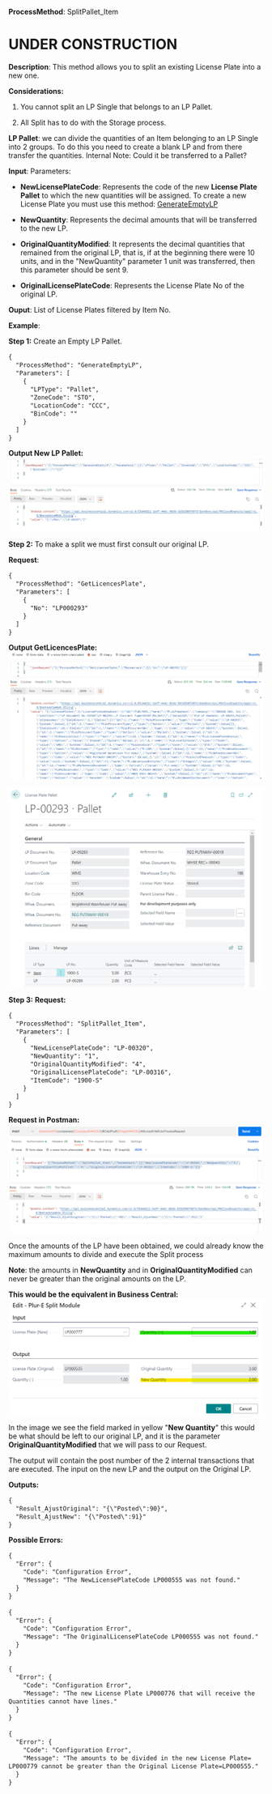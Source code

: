 **ProcessMethod**: SplitPallet_Item

# **UNDER CONSTRUCTION**


**Description**:
This method allows you to split an existing License Plate into a new one.

**Considerations:**

1) You cannot split an LP Single that belongs to an LP Pallet.

2) All Split has to do with the Storage process.


**LP Pallet**: we can divide the quantities of an Item belonging to an LP Single into 2 groups. To do this you need to create a blank LP and from there transfer the quantities.
   Internal Note: Could it be transferred to a Pallet?


**Input**:
Parameters: 
-	**NewLicensePlateCode**: Represents the code of the new **License Plate Pallet** to which the new quantities will be assigned. To create a new License Plate you must use this method:  [GenerateEmptyLP](/Plur%2De/WMS-API/Movements/Splits/GenerateEmptyLP)

-	**NewQuantity**: Represents the decimal amounts that will be transferred to the new LP.
-	**OriginalQuantityModified**: It represents the decimal quantities that remained from the original LP, that is, if at the beginning there were 10 units, and in the "NewQuantity" parameter 1 unit was transferred, then this parameter should be sent 9.
-	**OriginalLicensePlateCode**: Represents the License Plate No of the original LP.

**Ouput**: List of License Plates filtered by Item No.



**Example**:

**Step 1:** 
Create an Empty LP Pallet.

```
{
  "ProcessMethod": "GenerateEmptyLP",
  "Parameters": [
    {
      "LPType": "Pallet",
      "ZoneCode": "STO",
      "LocationCode": "CCC",
      "BinCode": ""
    }
  ]
}
```


**Output New LP Pallet:**
![image.png](/.attachments/image-0f816a7e-2722-4749-bce8-c0fef82e04d6.png)

**Step 2:**
To make a split we must first consult our original LP.

**Request**:

```
{
  "ProcessMethod": "GetLicencesPlate",
  "Parameters": [
    {
      "No": "LP000293"
    }
  ]
}
```
**Output GetLicencesPlate:**
![image.png](/.attachments/image-d4f965d6-6161-4790-a811-8e9c3b141ede.png)

![image.png](/.attachments/image-3b7d5cd8-df48-4fd7-8174-15828940b924.png)

**Step 3:**
**Request:**
```
{
  "ProcessMethod": "SplitPallet_Item",
  "Parameters": [
    {
      "NewLicensePlateCode": "LP-00320",
      "NewQuantity": "1",
      "OriginalQuantityModified": "4",
      "OriginalLicensePlateCode": "LP-00316",
      "ItemCode": "1900-S"
    }
  ]
}
```

**Request in Postman:**
![image.png](/.attachments/image-5f5f44a3-8383-42b2-9d5f-31ed0a789f64.png)


Once the amounts of the LP have been obtained, we could already know the maximum amounts to divide and execute the Split process




**Note**: the amounts in **NewQuantity** and in **OriginalQuantityModified** can never be greater than the original amounts on the LP.

**This would be the equivalent in Business Central:**
![image.png](/.attachments/image-7633550e-9111-45ad-b374-fe695ce7d4fc.png)

In the image we see the field marked in yellow "**New Quantity**" this would be what should be left to our original LP, and it is the parameter **OriginalQuantityModified** that we will pass to our Request.

The output will contain the post number of the 2 internal transactions that are executed. The input on the new LP and the output on the Original LP.

**Outputs:**
```
{
  "Result_AjustOriginal": "{\"Posted\":90}",
  "Result_AjustNew": "{\"Posted\":91}"
}
```

**Possible Errors:**

```
{
  "Error": {
    "Code": "Configuration Error",
    "Message": "The NewLicensePlateCode LP000555 was not found."
  }
}

{
  "Error": {
    "Code": "Configuration Error",
    "Message": "The OriginalLicensePlateCode LP000555 was not found."
  }
}

{
  "Error": {
    "Code": "Configuration Error",
    "Message": "The new License Plate LP000776 that will receive the Quantities cannot have lines."
  }
}

{
  "Error": {
    "Code": "Configuration Error",
    "Message": "The amounts to be divided in the new License Plate= LP000779 cannot be greater than the Original License Plate=LP000555."
  }
}
```





